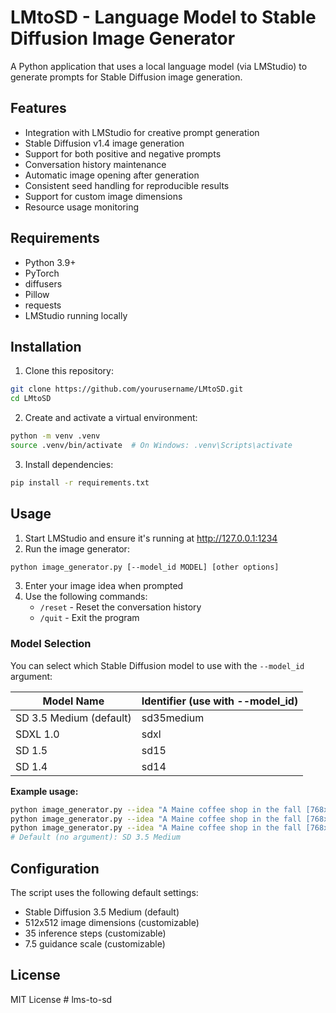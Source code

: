 # LMtoSD - Language Model to Stable Diffusion Image Generator

A Python application that uses a local language model (via LMStudio) to generate prompts for Stable Diffusion image generation.

## Features

- Integration with LMStudio for creative prompt generation
- Stable Diffusion v1.4 image generation
- Support for both positive and negative prompts
- Conversation history maintenance
- Automatic image opening after generation
- Consistent seed handling for reproducible results
- Support for custom image dimensions
- Resource usage monitoring

## Requirements

- Python 3.9+
- PyTorch
- diffusers
- Pillow
- requests
- LMStudio running locally

## Installation

1. Clone this repository:
```bash
git clone https://github.com/yourusername/LMtoSD.git
cd LMtoSD
```

2. Create and activate a virtual environment:
```bash
python -m venv .venv
source .venv/bin/activate  # On Windows: .venv\Scripts\activate
```

3. Install dependencies:
```bash
pip install -r requirements.txt
```

## Usage

1. Start LMStudio and ensure it's running at http://127.0.0.1:1234
2. Run the image generator:
```bash
python image_generator.py [--model_id MODEL] [other options]
```

3. Enter your image idea when prompted
4. Use the following commands:
   - `/reset` - Reset the conversation history
   - `/quit` - Exit the program

### Model Selection

You can select which Stable Diffusion model to use with the `--model_id` argument:

| Model Name                | Identifier (use with --model_id)         |
|--------------------------|------------------------------------------|
| SD 3.5 Medium (default)  | sd35medium                               |
| SDXL 1.0                 | sdxl                                     |
| SD 1.5                   | sd15                                     |
| SD 1.4                   | sd14                                     |

**Example usage:**
```bash
python image_generator.py --idea "A Maine coffee shop in the fall [768x768]" --model_id sdxl
python image_generator.py --idea "A Maine coffee shop in the fall [768x768]" --model_id sd15
python image_generator.py --idea "A Maine coffee shop in the fall [768x768]" --model_id sd14
# Default (no argument): SD 3.5 Medium
```

## Configuration

The script uses the following default settings:
- Stable Diffusion 3.5 Medium (default)
- 512x512 image dimensions (customizable)
- 35 inference steps (customizable)
- 7.5 guidance scale (customizable)

## License

MIT License # lms-to-sd
